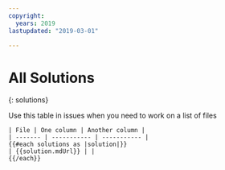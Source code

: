 ```yaml
---
copyright:
  years: 2019
lastupdated: "2019-03-01"

---
```


# All Solutions
{: solutions}

Use this table in issues when you need to work on a list of files

```
| File | One column | Another column |
| ------- | ----------- | ----------- |
{{#each solutions as |solution|}}
| {{solution.mdUrl}} | |
{{/each}}
```